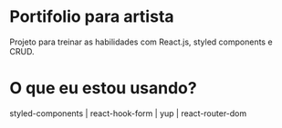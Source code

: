 # Portifolio para artista

Projeto para treinar as habilidades com React.js, styled components e CRUD.


# O que eu estou usando?

styled-components | react-hook-form | yup | react-router-dom
 